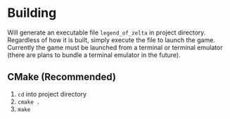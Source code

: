 # Building
Will generate an executable file `legend_of_zelta` in project directory. Regardless of how it is built, simply execute the file to launch the game. Currently the game must be launched from a terminal or terminal emulator (there are plans to bundle a terminal emulator in the future).

## CMake (Recommended)

1. `cd` into project directory
2. `cmake .`
3. `make`
